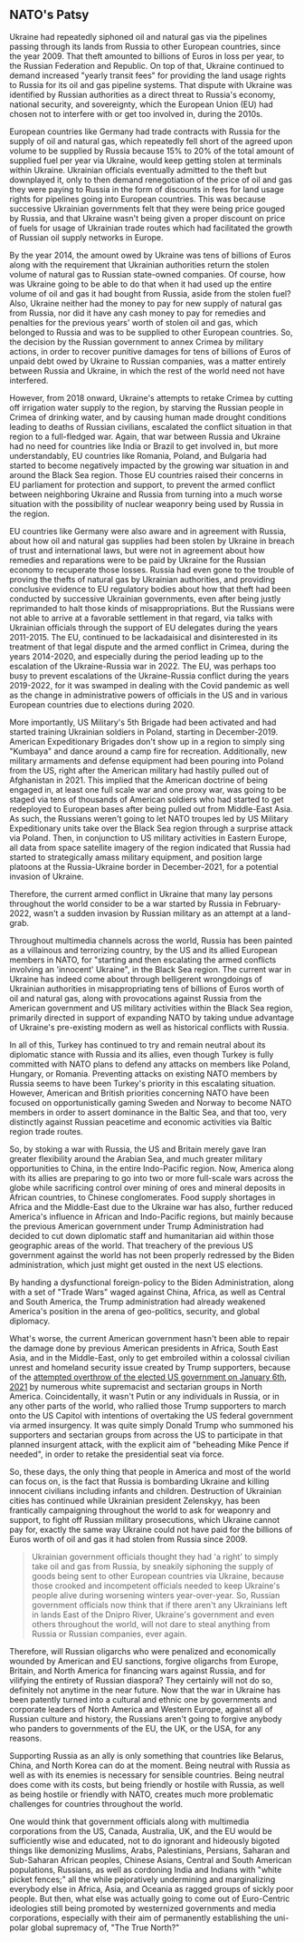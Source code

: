 ## NATO's Patsy

Ukraine had repeatedly siphoned oil and natural gas via the pipelines passing through its lands from Russia to other European countries, since the year 2009. That theft amounted to billions of Euros in loss per year, to the Russian Federation and Republic. On top of that, Ukraine continued to demand increased "yearly transit fees" for providing the land usage rights to Russia for its oil and gas pipeline systems. That dispute with Ukraine was identified by Russian authorities as a direct threat to Russia's economy, national security, and sovereignty, which the European Union (EU) had chosen not to interfere with or get too involved in, during the 2010s. 

European countries like Germany had trade contracts with Russia for the supply of oil and natural gas, which repeatedly fell short of the agreed upon volume to be supplied by Russia because 15% to 20% of the total amount of supplied fuel per year via Ukraine, would keep getting stolen at terminals within Ukraine. Ukrainian officials eventually admitted to the theft but downplayed it, only to then demand renegotiation of the price of oil and gas they were paying to Russia in the form of discounts in fees for land usage rights for pipelines going into European countries. This was because successive Ukrainian governments felt that they were being price gouged by Russia, and that Ukraine wasn't being given a proper discount on price of fuels for usage of Ukrainian trade routes which had facilitated the growth of Russian oil supply networks in Europe. 

By the year 2014, the amount owed by Ukraine was tens of billions of Euros along with the requirement that Ukrainian authorities return the stolen volume of natural gas to Russian state-owned companies. Of course, how was Ukraine going to be able to do that when it had used up the entire volume of oil and gas it had bought from Russia, aside from the stolen fuel? Also, Ukraine neither had the money to pay for new supply of natural gas from Russia, nor did it have any cash money to pay for remedies and penalties for the previous years' worth of stolen oil and gas, which belonged to Russia and was to be supplied to other European countries. So, the decision by the Russian government to annex Crimea by military actions, in order to recover punitive damages for tens of billions of Euros of unpaid debt owed by Ukraine to Russian companies, was a matter entirely between Russia and Ukraine, in which the rest of the world need not have interfered. 

However, from 2018 onward, Ukraine's attempts to retake Crimea by cutting off irrigation water supply to the region, by starving the Russian people in Crimea of drinking water, and by causing human made drought conditions leading to deaths of Russian civilians, escalated the conflict situation in that region to a full-fledged war. Again, that war between Russia and Ukraine had no need for countries like India or Brazil to get involved in, but more understandably, EU countries like Romania, Poland, and Bulgaria had started to become negatively impacted by the growing war situation in and around the Black Sea region. Those EU countries raised their concerns in EU parliament for protection and support, to prevent the armed conflict between neighboring Ukraine and Russia from turning into a much worse situation with the possibility of nuclear weaponry being used by Russia in the region. 

EU countries like Germany were also aware and in agreement with Russia, about how oil and natural gas supplies had been stolen by Ukraine in breach of trust and international laws, but were not in agreement about how remedies and reparations were to be paid by Ukraine for the Russian economy to recuperate those losses. Russia had even gone to the trouble of proving the thefts of natural gas by Ukrainian authorities, and providing conclusive evidence to EU regulatory bodies about how that theft had been conducted by successive Ukrainian governments, even after being justly reprimanded to halt those kinds of misappropriations. But the Russians were not able to arrive at a favorable settlement in that regard, via talks with Ukrainian officials through the support of EU delegates during the years 2011-2015. The EU, continued to be lackadaisical and disinterested in its treatment of that legal dispute and the armed conflict in Crimea, during the years 2014-2020, and especially during the period leading up to the escalation of the Ukraine-Russia war in 2022. The EU, was perhaps too busy to prevent escalations of the Ukraine-Russia conflict during the years 2019-2022, for it was swamped in dealing with the Covid pandemic as well as the change in administrative powers of officials in the US and in various European countries due to elections during 2020. 

More importantly, US Military's 5th Brigade had been activated and had started training Ukrainian soldiers in Poland, starting in December-2019. American Expeditionary Brigades don't show up in a region to simply sing "Kumbaya" and dance around a camp fire for recreation. Additionally, new military armaments and defense equipment had been pouring into Poland from the US, right after the American military had hastily pulled out of Afghanistan in 2021. This implied that the American doctrine of being engaged in, at least one full scale war and one proxy war, was going to be staged via tens of thousands of American soldiers who had started to get redeployed to European bases after being pulled out from Middle-East Asia. As such, the Russians weren't going to let NATO troupes led by US Military Expeditionary units take over the Black Sea region through a surprise attack via Poland. Then, in conjunction to US military activities in Eastern Europe, all data from space satellite imagery of the region indicated that Russia had started to strategically amass military equipment, and position large platoons at the Russia-Ukraine border in December-2021, for a potential invasion of Ukraine.  

Therefore, the current armed conflict in Ukraine that many lay persons throughout the world consider to be a war started by Russia in February-2022, wasn't a sudden invasion by Russian military as an attempt at a land-grab. 

Throughout multimedia channels across the world, Russia has been painted as a villainous and terrorizing country, by the US and its allied European members in NATO, for "starting and then escalating the armed conflicts involving an 'innocent' Ukraine", in the Black Sea region. The current war in Ukraine has indeed come about through belligerent wrongdoings of Ukrainian authorities in misappropriating tens of billions of Euros worth of oil and natural gas, along with provocations against Russia from the American government and US military activities within the Black Sea region, primarily directed in support of expanding NATO by taking undue advantage of Ukraine's pre-existing modern as well as historical conflicts with Russia. 

In all of this, Turkey has continued to try and remain neutral about its diplomatic stance with Russia and its allies, even though Turkey is fully committed with NATO plans to defend any attacks on members like Poland, Hungary, or Romania. Preventing attacks on existing NATO members by Russia seems to have been Turkey's priority in this escalating situation. However, American and British priorities concerning NATO have been focused on opportunistically gaming Sweden and Norway to become NATO members in order to assert dominance in the Baltic Sea, and that too, very distinctly against Russian peacetime and economic activities via Baltic region trade routes. 

So, by stoking a war with Russia, the US and Britain merely gave Iran greater flexibility around the Arabian Sea, and much greater military opportunities to China, in the entire Indo-Pacific region. Now, America along with its allies are preparing to go into two or more full-scale wars across the globe while sacrificing control over mining of ores and mineral deposits in African countries, to Chinese conglomerates. Food supply shortages in Africa and the Middle-East due to the Ukraine war has also, further reduced America's influence in African and Indo-Pacific regions, but mainly because the previous American government under Trump Administration had decided to cut down diplomatic staff and humanitarian aid within those geographic areas of the world. That treachery of the previous US government against the world has not been properly redressed by the Biden administration, which just might get ousted in the next US elections. 

By handing a dysfunctional foreign-policy to the Biden Administration, along with a set of "Trade Wars" waged against China, Africa, as well as Central and South America, the Trump administration had already weakened America's position in the arena of geo-politics, security, and global diplomacy. 

What's worse, the current American government hasn't been able to repair the damage done by previous American presidents in Africa, South East Asia, and in the Middle-East, only to get embroiled within a colossal civilian unrest and homeland security issue created by Trump supporters, because of the [attempted overthrow of the elected US government on January 6th, 2021](https://en.wikipedia.org/wiki/January_6_United_States_Capitol_attack) by numerous white supremacist and sectarian groups in North America. Coincidentally, it wasn't Putin or any individuals in Russia, or in any other parts of the world, who rallied those Trump supporters to march onto the US Capitol with intentions of overtaking the US federal government via armed insurgency. It was quite simply Donald Trump who summoned his supporters and sectarian groups from across the US to participate in that planned insurgent attack, with the explicit aim of "beheading Mike Pence if needed", in order to retake the presidential seat via force. 

So, these days, the only thing that people in America and most of the world can focus on, is the fact that Russia is bombarding Ukraine and killing innocent civilians including infants and children. Destruction of Ukrainian cities has continued while Ukrainian president Zelenskyy, has been frantically campaigning throughout the world to ask for weaponry and support, to fight off Russian military prosecutions, which Ukraine cannot pay for, exactly the same way Ukraine could not have paid for the billions of Euros worth of oil and gas it had stolen from Russia since 2009. 

>Ukrainian government officials thought they had 'a right' to simply take oil and gas from Russia, by sneakily siphoning the supply of goods being sent to other European countries via Ukraine, because those crooked and incompetent officials needed to keep Ukraine's people alive during worsening winters year-over-year. So, Russian government officials now think that if there aren't any Ukrainians left in lands East of the Dnipro River, Ukraine's government and even others throughout the world, will not dare to steal anything from Russia or Russian companies, ever again. 

Therefore, will Russian oligarchs who were penalized and economically wounded by American and EU sanctions, forgive oligarchs from Europe, Britain, and North America for financing wars against Russia, and for vilifying the entirety of Russian diaspora? They certainly will not do so, definitely not anytime in the near future. Now that the war in Ukraine has been patently turned into a cultural and ethnic one by governments and corporate leaders of North America and Western Europe, against all of Russian culture and history, the Russians aren't going to forgive anybody who panders to governments of the EU, the UK, or the USA, for any reasons. 

Supporting Russia as an ally is only something that countries like Belarus, China, and North Korea can do at the moment. Being neutral with Russia as well as with its enemies is necessary for sensible countries. Being neutral does come with its costs, but being friendly or hostile with Russia, as well as being hostile or friendly with NATO, creates much more problematic challenges for countries throughout the world. 

One would think that government officials along with multimedia corporations from the US, Canada, Australia, UK, and the EU would be sufficiently wise and educated, not to do ignorant and hideously bigoted things like demonizing Muslims, Arabs, Palestinians, Persians, Saharan and Sub-Saharan African peoples, Chinese Asians, Central and South American populations, Russians, as well as cordoning India and Indians with "white picket fences;" all the while pejoratively undermining and marginalizing everybody else in Africa, Asia, and Oceania as ragged groups of sickly poor people. But then, what else was actually going to come out of Euro-Centric ideologies still being promoted by westernized governments and media corporations, especially with their aim of permanently establishing the uni-polar global supremacy of, "The True North?" 